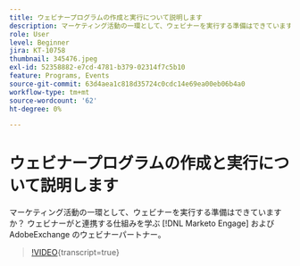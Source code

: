 ```yaml
---
title: ウェビナープログラムの作成と実行について説明します
description: マーケティング活動の一環として、ウェビナーを実行する準備はできていますか？ ウェビナーがと連携する仕組みを学ぶ [!DNL Marketo Engage] およびAdobeExchange のウェビナーパートナー。
role: User
level: Beginner
jira: KT-10758
thumbnail: 345476.jpeg
exl-id: 52358882-e7cd-4781-b379-02314f7c5b10
feature: Programs, Events
source-git-commit: 63d4aea1c818d35724c0cdc14e69ea00eb06b4a0
workflow-type: tm+mt
source-wordcount: '62'
ht-degree: 0%

---
```


# ウェビナープログラムの作成と実行について説明します

マーケティング活動の一環として、ウェビナーを実行する準備はできていますか？ ウェビナーがと連携する仕組みを学ぶ [!DNL Marketo Engage] およびAdobeExchange のウェビナーパートナー。

>[!VIDEO](https://video.tv.adobe.com/v/345476/?quality=12&learn=on){transcript=true}
